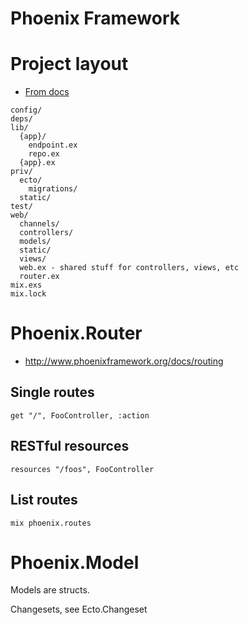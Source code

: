 # Phoenix Framework

# Project layout

* [From docs][phoenix-directory-layout]

[phoenix-directory-layout]: http://www.phoenixframework.org/docs/adding-pages

```
config/
deps/
lib/
  {app}/
    endpoint.ex
    repo.ex
  {app}.ex
priv/
  ecto/
    migrations/
  static/
test/
web/
  channels/
  controllers/
  models/
  static/
  views/
  web.ex - shared stuff for controllers, views, etc
  router.ex
mix.exs
mix.lock
```

# Phoenix.Router

* http://www.phoenixframework.org/docs/routing

## Single routes

```
get "/", FooController, :action
```

## RESTful resources

```
resources "/foos", FooController
```

## List routes

```
mix phoenix.routes
```

# Phoenix.Model

Models are structs.

Changesets, see Ecto.Changeset
